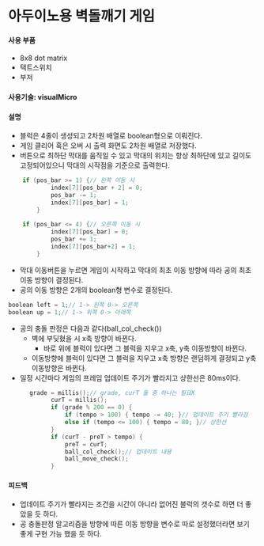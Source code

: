 # 아두이노용 벽돌깨기 게임

#### 사용 부품
- 8x8 dot matrix
- 택트스위치
- 부저

#### 사용기술: visualMicro

#### 설명
- 블럭은 4줄이 생성되고 2차원 배열로 boolean형으로 이뤄진다.
- 게임 클리어 혹은 오버 시 출력 화면도 2차원 배열로 저장했다.
- 버튼으로 최하단 막대를 움직일 수 있고 막대의 위치는 항상 최하단에 있고 길이도 고정되어있으니 막대의 시작점을 기준으로 출력한다.
```C++
    if (pos_bar >= 1) {// 왼쪽 이동 시
			index[7][pos_bar + 2] = 0;
			pos_bar -= 1;
			index[7][pos_bar] = 1;
		}
    
    if (pos_bar <= 4) {// 오른쪽 이동 시
			index[7][pos_bar] = 0;
			pos_bar += 1;
			index[7][pos_bar+2] = 1;
		}
```
- 막대 이동버튼을 누르면 게임이 시작하고 막대의 최초 이동 방향에 따라 공의 최초 이동 방향이 결정된다.
- 공의 이동 방향은 2개의 boolean형 변수로 결정된다.
```C++
boolean left = 1;// 1-> 왼쪽 0-> 오른쪽
boolean up = 1;// 1-> 위쪽 0-> 아래쪽
```
- 공의 충돌 판정은 다음과 같다(ball_col_check())
  - 벽에 부딪혔을 시 x축 방향이 바뀐다.
    - 바로 위에 블럭이 있다면 그 블럭을 지우고 x축, y축 이동방향이 바뀐다.
  - 이동방향에 블럭이 있다면 그 블럭을 지우고 x축 방향은 랜덤하게 결정되고 y축 이동방향은 바뀐다.
- 일정 시간마다 게임의 프레임 업데이트 주기가 빨라지고 상한선은 80ms이다.
```C++
      grade = millis();// grade, curT 둘 중 하나는 필요X
			curT = millis();
			if (grade % 200 == 0) {
				if (tempo > 100) { tempo -= 40; }// 업데이트 주기 빨라짐
				else if (tempo <= 100) { tempo = 80; }// 상한선
			}
			if (curT - preT > tempo) {
				preT = curT;
				ball_col_check();// 업데이트 내용
				ball_move_check();
			}
```

#### 피드백
- 업데이트 주기가 빨라지는 조건을 시간이 아니라 없어진 블럭의 갯수로 하면 더 좋았을 듯 하다.
- 공 충돌판정 알고리즘을 방향에 따른 이동 방향을 변수로 따로 설정했더라면 보기 좋게 구현 가능 했을 듯 하다.
